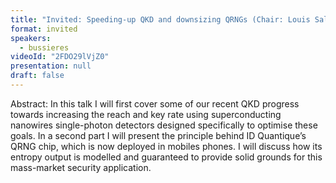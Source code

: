 ```yaml
---
title: "Invited: Speeding-up QKD and downsizing QRNGs (Chair: Louis Salvail)"
format: invited
speakers:
  - bussieres
videoId: "2FDO29lVjZ0"
presentation: null
draft: false
---
```

Abstract: In this talk I will first cover some of our recent QKD progress towards increasing the reach and key rate using superconducting nanowires single-photon detectors designed specifically to optimise these goals. In a second part I will present the principle behind ID Quantique’s QRNG chip, which is now deployed in mobiles phones. I will discuss how its entropy output is modelled and guaranteed to provide solid grounds for this mass-market security application.
